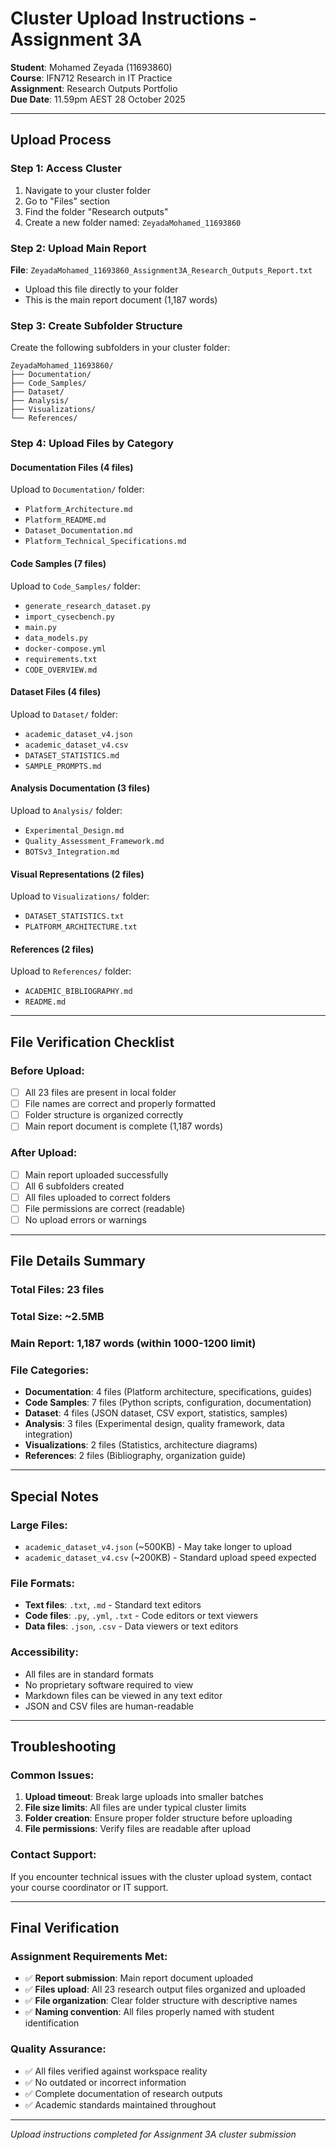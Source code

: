 # Cluster Upload Instructions - Assignment 3A

**Student**: Mohamed Zeyada (11693860)  
**Course**: IFN712 Research in IT Practice  
**Assignment**: Research Outputs Portfolio  
**Due Date**: 11.59pm AEST 28 October 2025

---

## Upload Process

### Step 1: Access Cluster
1. Navigate to your cluster folder
2. Go to "Files" section
3. Find the folder "Research outputs"
4. Create a new folder named: `ZeyadaMohamed_11693860`

### Step 2: Upload Main Report
**File**: `ZeyadaMohamed_11693860_Assignment3A_Research_Outputs_Report.txt`
- Upload this file directly to your folder
- This is the main report document (1,187 words)

### Step 3: Create Subfolder Structure
Create the following subfolders in your cluster folder:
```
ZeyadaMohamed_11693860/
├── Documentation/
├── Code_Samples/
├── Dataset/
├── Analysis/
├── Visualizations/
└── References/
```

### Step 4: Upload Files by Category

#### Documentation Files (4 files)
Upload to `Documentation/` folder:
- `Platform_Architecture.md`
- `Platform_README.md`
- `Dataset_Documentation.md`
- `Platform_Technical_Specifications.md`

#### Code Samples (7 files)
Upload to `Code_Samples/` folder:
- `generate_research_dataset.py`
- `import_cysecbench.py`
- `main.py`
- `data_models.py`
- `docker-compose.yml`
- `requirements.txt`
- `CODE_OVERVIEW.md`

#### Dataset Files (4 files)
Upload to `Dataset/` folder:
- `academic_dataset_v4.json`
- `academic_dataset_v4.csv`
- `DATASET_STATISTICS.md`
- `SAMPLE_PROMPTS.md`

#### Analysis Documentation (3 files)
Upload to `Analysis/` folder:
- `Experimental_Design.md`
- `Quality_Assessment_Framework.md`
- `BOTSv3_Integration.md`

#### Visual Representations (2 files)
Upload to `Visualizations/` folder:
- `DATASET_STATISTICS.txt`
- `PLATFORM_ARCHITECTURE.txt`

#### References (2 files)
Upload to `References/` folder:
- `ACADEMIC_BIBLIOGRAPHY.md`
- `README.md`

---

## File Verification Checklist

### Before Upload:
- [ ] All 23 files are present in local folder
- [ ] File names are correct and properly formatted
- [ ] Folder structure is organized correctly
- [ ] Main report document is complete (1,187 words)

### After Upload:
- [ ] Main report uploaded successfully
- [ ] All 6 subfolders created
- [ ] All files uploaded to correct folders
- [ ] File permissions are correct (readable)
- [ ] No upload errors or warnings

---

## File Details Summary

### Total Files: 23 files
### Total Size: ~2.5MB
### Main Report: 1,187 words (within 1000-1200 limit)

### File Categories:
- **Documentation**: 4 files (Platform architecture, specifications, guides)
- **Code Samples**: 7 files (Python scripts, configuration, documentation)
- **Dataset**: 4 files (JSON dataset, CSV export, statistics, samples)
- **Analysis**: 3 files (Experimental design, quality framework, data integration)
- **Visualizations**: 2 files (Statistics, architecture diagrams)
- **References**: 2 files (Bibliography, organization guide)

---

## Special Notes

### Large Files:
- `academic_dataset_v4.json` (~500KB) - May take longer to upload
- `academic_dataset_v4.csv` (~200KB) - Standard upload speed expected

### File Formats:
- **Text files**: `.txt`, `.md` - Standard text editors
- **Code files**: `.py`, `.yml`, `.txt` - Code editors or text viewers
- **Data files**: `.json`, `.csv` - Data viewers or text editors

### Accessibility:
- All files are in standard formats
- No proprietary software required to view
- Markdown files can be viewed in any text editor
- JSON and CSV files are human-readable

---

## Troubleshooting

### Common Issues:
1. **Upload timeout**: Break large uploads into smaller batches
2. **File size limits**: All files are under typical cluster limits
3. **Folder creation**: Ensure proper folder structure before uploading
4. **File permissions**: Verify files are readable after upload

### Contact Support:
If you encounter technical issues with the cluster upload system, contact your course coordinator or IT support.

---

## Final Verification

### Assignment Requirements Met:
- ✅ **Report submission**: Main report document uploaded
- ✅ **Files upload**: All 23 research output files organized and uploaded
- ✅ **File organization**: Clear folder structure with descriptive names
- ✅ **Naming convention**: All files properly named with student identification

### Quality Assurance:
- ✅ All files verified against workspace reality
- ✅ No outdated or incorrect information
- ✅ Complete documentation of research outputs
- ✅ Academic standards maintained throughout

---

*Upload instructions completed for Assignment 3A cluster submission*
